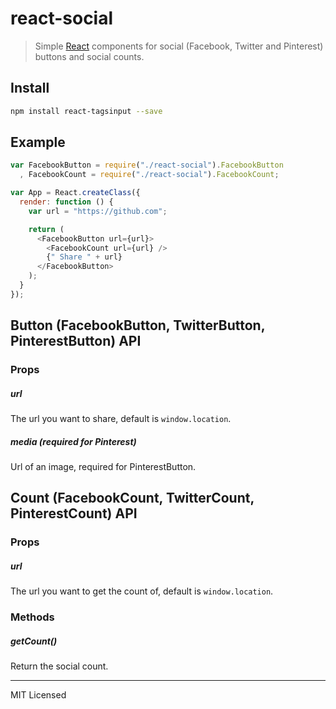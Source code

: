 # react-social

> Simple [React](http://facebook.github.io/react/index.html) components for
> social (Facebook, Twitter and Pinterest) buttons and social counts.

## Install

```bash
npm install react-tagsinput --save
```

## Example

```javascript
var FacebookButton = require("./react-social").FacebookButton
  , FacebookCount = require("./react-social").FacebookCount;

var App = React.createClass({
  render: function () {
    var url = "https://github.com";

    return (
      <FacebookButton url={url}>
        <FacebookCount url={url} />
        {" Share " + url}
      </FacebookButton>
    );
  }
});
```

## Button (FacebookButton, TwitterButton, PinterestButton) API

### Props

##### url

The url you want to share, default is `window.location`.

##### media (required for Pinterest)

Url of an image, required for PinterestButton.

## Count (FacebookCount, TwitterCount, PinterestCount) API

### Props

##### url

The url you want to get the count of, default is `window.location`.

### Methods

##### getCount()

Return the social count.

---

MIT Licensed
